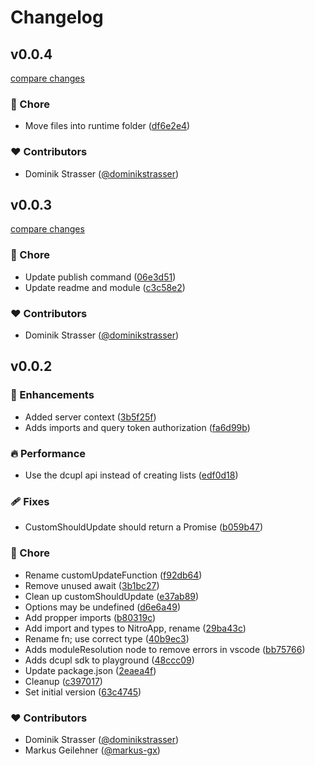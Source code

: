 # Changelog


## v0.0.4

[compare changes](https://github.com/dcupl/dcupl-nuxt/compare/v0.0.3...v0.0.4)

### 🏡 Chore

- Move files into runtime folder ([df6e2e4](https://github.com/dcupl/dcupl-nuxt/commit/df6e2e4))

### ❤️ Contributors

- Dominik Strasser ([@dominikstrasser](http://github.com/dominikstrasser))

## v0.0.3

[compare changes](https://github.com/dcupl/dcupl-nuxt/compare/v0.0.2...v0.0.3)

### 🏡 Chore

- Update publish command ([06e3d51](https://github.com/dcupl/dcupl-nuxt/commit/06e3d51))
- Update readme and module ([c3c58e2](https://github.com/dcupl/dcupl-nuxt/commit/c3c58e2))

### ❤️ Contributors

- Dominik Strasser ([@dominikstrasser](http://github.com/dominikstrasser))

## v0.0.2


### 🚀 Enhancements

- Added server context ([3b5f25f](https://github.com/dcupl/dcupl-nuxt/commit/3b5f25f))
- Adds imports and query token authorization ([fa6d99b](https://github.com/dcupl/dcupl-nuxt/commit/fa6d99b))

### 🔥 Performance

- Use the dcupl api instead of creating lists ([edf0d18](https://github.com/dcupl/dcupl-nuxt/commit/edf0d18))

### 🩹 Fixes

- CustomShouldUpdate should return a Promise ([b059b47](https://github.com/dcupl/dcupl-nuxt/commit/b059b47))

### 🏡 Chore

- Rename customUpdateFunction ([f92db64](https://github.com/dcupl/dcupl-nuxt/commit/f92db64))
- Remove unused await ([3b1bc27](https://github.com/dcupl/dcupl-nuxt/commit/3b1bc27))
- Clean up customShouldUpdate ([e37ab89](https://github.com/dcupl/dcupl-nuxt/commit/e37ab89))
- Options may be undefined ([d6e6a49](https://github.com/dcupl/dcupl-nuxt/commit/d6e6a49))
- Add propper imports ([b80319c](https://github.com/dcupl/dcupl-nuxt/commit/b80319c))
- Add import and types to NitroApp, rename ([29ba43c](https://github.com/dcupl/dcupl-nuxt/commit/29ba43c))
- Rename fn; use correct type ([40b9ec3](https://github.com/dcupl/dcupl-nuxt/commit/40b9ec3))
- Adds moduleResolution node to remove errors in vscode ([bb75766](https://github.com/dcupl/dcupl-nuxt/commit/bb75766))
- Adds dcupl sdk to playground ([48ccc09](https://github.com/dcupl/dcupl-nuxt/commit/48ccc09))
- Update package.json ([2eaea4f](https://github.com/dcupl/dcupl-nuxt/commit/2eaea4f))
- Cleanup ([c397017](https://github.com/dcupl/dcupl-nuxt/commit/c397017))
- Set initial version ([63c4745](https://github.com/dcupl/dcupl-nuxt/commit/63c4745))

### ❤️ Contributors

- Dominik Strasser ([@dominikstrasser](http://github.com/dominikstrasser))
- Markus Geilehner ([@markus-gx](http://github.com/markus-gx))

